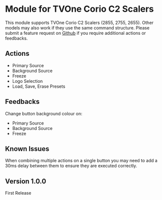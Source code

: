 # Module for TVOne Corio C2 Scalers

This module supports TVOne Corio C2 Scalers (2855, 2755, 2655). Other models may also work if they use the same command structure. Please submit a feature request on [Github](https://github.com/bitfocus/companion-module-tvone-corio/issues) if you require additional actions or feedbacks.

## Actions
- Primary Source
- Background Source
- Freeze
- Logo Selection
- Load, Save, Erase Presets

## Feedbacks
Change button background colour on:
- Primary Source
- Background Source
- Freeze

## Known Issues
When combining multiple actions on a single button you may need to add a 30ms delay between them to ensure they are executed correctly.

## Version 1.0.0
First Release